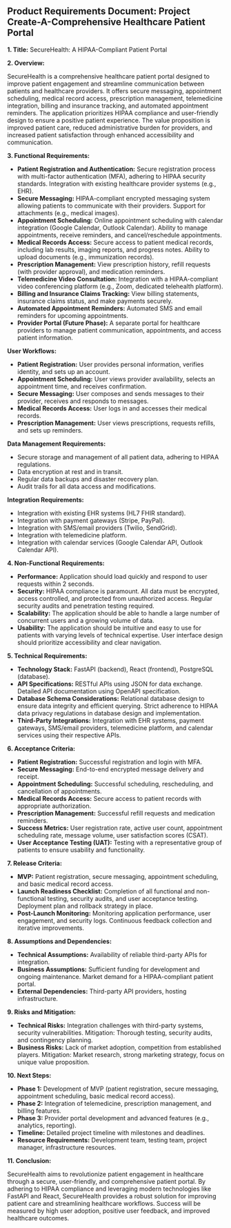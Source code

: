 ## Product Requirements Document: Project Create-A-Comprehensive Healthcare Patient Portal

**1. Title:**  SecureHealth: A HIPAA-Compliant Patient Portal

**2. Overview:**

SecureHealth is a comprehensive healthcare patient portal designed to improve patient engagement and streamline communication between patients and healthcare providers.  It offers secure messaging, appointment scheduling, medical record access, prescription management, telemedicine integration, billing and insurance tracking, and automated appointment reminders.  The application prioritizes HIPAA compliance and user-friendly design to ensure a positive patient experience.  The value proposition is improved patient care, reduced administrative burden for providers, and increased patient satisfaction through enhanced accessibility and communication.


**3. Functional Requirements:**

* **Patient Registration and Authentication:** Secure registration process with multi-factor authentication (MFA), adhering to HIPAA security standards.  Integration with existing healthcare provider systems (e.g., EHR).
* **Secure Messaging:** HIPAA-compliant encrypted messaging system allowing patients to communicate with their providers.  Support for attachments (e.g., medical images).
* **Appointment Scheduling:**  Online appointment scheduling with calendar integration (Google Calendar, Outlook Calendar).  Ability to manage appointments, receive reminders, and cancel/reschedule appointments.
* **Medical Records Access:** Secure access to patient medical records, including lab results, imaging reports, and progress notes.  Ability to upload documents (e.g., immunization records).
* **Prescription Management:** View prescription history, refill requests (with provider approval), and medication reminders.
* **Telemedicine Video Consultation:** Integration with a HIPAA-compliant video conferencing platform (e.g., Zoom, dedicated telehealth platform).
* **Billing and Insurance Claims Tracking:**  View billing statements, insurance claims status, and make payments securely.
* **Automated Appointment Reminders:** Automated SMS and email reminders for upcoming appointments.
* **Provider Portal (Future Phase):**  A separate portal for healthcare providers to manage patient communication, appointments, and access patient information.


**User Workflows:**

* **Patient Registration:**  User provides personal information, verifies identity, and sets up an account.
* **Appointment Scheduling:**  User views provider availability, selects an appointment time, and receives confirmation.
* **Secure Messaging:** User composes and sends messages to their provider, receives and responds to messages.
* **Medical Records Access:** User logs in and accesses their medical records.
* **Prescription Management:** User views prescriptions, requests refills, and sets up reminders.


**Data Management Requirements:**

* Secure storage and management of all patient data, adhering to HIPAA regulations.
* Data encryption at rest and in transit.
* Regular data backups and disaster recovery plan.
* Audit trails for all data access and modifications.

**Integration Requirements:**

* Integration with existing EHR systems (HL7 FHIR standard).
* Integration with payment gateways (Stripe, PayPal).
* Integration with SMS/email providers (Twilio, SendGrid).
* Integration with telemedicine platform.
* Integration with calendar services (Google Calendar API, Outlook Calendar API).


**4. Non-Functional Requirements:**

* **Performance:**  Application should load quickly and respond to user requests within 2 seconds.
* **Security:**  HIPAA compliance is paramount.  All data must be encrypted, access controlled, and protected from unauthorized access.  Regular security audits and penetration testing required.
* **Scalability:**  The application should be able to handle a large number of concurrent users and a growing volume of data.
* **Usability:**  The application should be intuitive and easy to use for patients with varying levels of technical expertise.  User interface design should prioritize accessibility and clear navigation.


**5. Technical Requirements:**

* **Technology Stack:** FastAPI (backend), React (frontend), PostgreSQL (database).
* **API Specifications:** RESTful APIs using JSON for data exchange.  Detailed API documentation using OpenAPI specification.
* **Database Schema Considerations:**  Relational database design to ensure data integrity and efficient querying.  Strict adherence to HIPAA data privacy regulations in database design and implementation.
* **Third-Party Integrations:**  Integration with EHR systems, payment gateways, SMS/email providers, telemedicine platform, and calendar services using their respective APIs.


**6. Acceptance Criteria:**

* **Patient Registration:** Successful registration and login with MFA.
* **Secure Messaging:**  End-to-end encrypted message delivery and receipt.
* **Appointment Scheduling:** Successful scheduling, rescheduling, and cancellation of appointments.
* **Medical Records Access:**  Secure access to patient records with appropriate authorization.
* **Prescription Management:** Successful refill requests and medication reminders.
* **Success Metrics:**  User registration rate, active user count, appointment scheduling rate, message volume, user satisfaction scores (CSAT).
* **User Acceptance Testing (UAT):**  Testing with a representative group of patients to ensure usability and functionality.


**7. Release Criteria:**

* **MVP:** Patient registration, secure messaging, appointment scheduling, and basic medical record access.
* **Launch Readiness Checklist:**  Completion of all functional and non-functional testing, security audits, and user acceptance testing.  Deployment plan and rollback strategy in place.
* **Post-Launch Monitoring:**  Monitoring application performance, user engagement, and security logs.  Continuous feedback collection and iterative improvements.


**8. Assumptions and Dependencies:**

* **Technical Assumptions:**  Availability of reliable third-party APIs for integration.
* **Business Assumptions:**  Sufficient funding for development and ongoing maintenance.  Market demand for a HIPAA-compliant patient portal.
* **External Dependencies:**  Third-party API providers, hosting infrastructure.


**9. Risks and Mitigation:**

* **Technical Risks:**  Integration challenges with third-party systems, security vulnerabilities.  Mitigation: Thorough testing, security audits, and contingency planning.
* **Business Risks:**  Lack of market adoption, competition from established players.  Mitigation:  Market research, strong marketing strategy, focus on unique value proposition.


**10. Next Steps:**

* **Phase 1:**  Development of MVP (patient registration, secure messaging, appointment scheduling, basic medical record access).
* **Phase 2:**  Integration of telemedicine, prescription management, and billing features.
* **Phase 3:**  Provider portal development and advanced features (e.g., analytics, reporting).
* **Timeline:**  Detailed project timeline with milestones and deadlines.
* **Resource Requirements:**  Development team, testing team, project manager, infrastructure resources.


**11. Conclusion:**

SecureHealth aims to revolutionize patient engagement in healthcare through a secure, user-friendly, and comprehensive patient portal.  By adhering to HIPAA compliance and leveraging modern technologies like FastAPI and React, SecureHealth provides a robust solution for improving patient care and streamlining healthcare workflows.  Success will be measured by high user adoption, positive user feedback, and improved healthcare outcomes.
